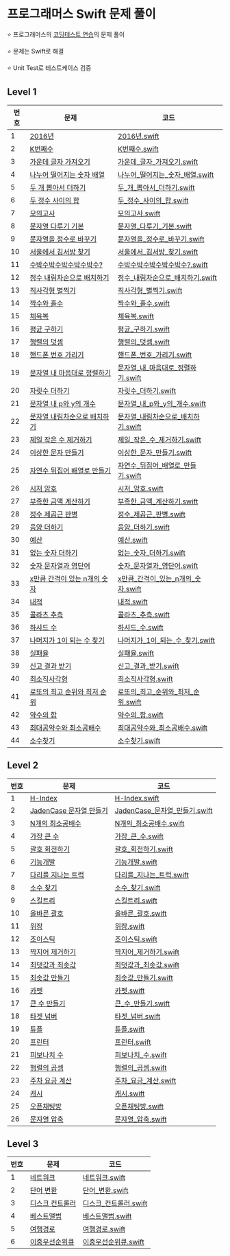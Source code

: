 # 프로그래머스 Swift 문제 풀이

⭐️ 프로그래머스의 [코딩테스트 연습](https://programmers.co.kr/learn/challenges)의 문제 풀이

⭐️ 문제는 Swift로 해결

⭐️ Unit Test로 테스트케이스 검증


## Level 1
| 번호 | 문제 | 코드 |
| --- | --- | --- |
| 1 | [2016년](https://programmers.co.kr/learn/courses/30/lessons/12901) | [2016년.swift](Programmers_Swift/Programmers_Swift/Level1/2016년.swift) |
| 2 | [K번째수](https://programmers.co.kr/learn/courses/30/lessons/42748) | [K번째수.swift](Programmers_Swift/Programmers_Swift/Level1/K번째수.swift) |
| 3 | [가운데 글자 가져오기](https://programmers.co.kr/learn/courses/30/lessons/12903) | [가운데_글자_가져오기.swift](Programmers_Swift/Programmers_Swift/Level1/가운데_글자_가져오기.swift) |
| 4 | [나누어 떨어지는 숫자 배열](https://programmers.co.kr/learn/courses/30/lessons/12910) | [나누어_떨어지는_숫자_배열.swift](Programmers_Swift/Programmers_Swift/Level1/나누어_떨어지는_숫자_배열.swift) |
| 5 | [두 개 뽑아서 더하기](https://programmers.co.kr/learn/courses/30/lessons/68644) | [두_개_뽑아서_더하기.swift](Programmers_Swift/Programmers_Swift/Level1/두_개_뽑아서_더하기.swift) |
| 6 | [두 정수 사이의 합](https://programmers.co.kr/learn/courses/30/lessons/12912) | [두_정수_사이의_합.swift](Programmers_Swift/Programmers_Swift/Level1/두_정수_사이의_합.swift) |
| 7 | [모의고사](https://programmers.co.kr/learn/courses/30/lessons/42840) | [모의고사.swift](Programmers_Swift/Programmers_Swift/Level1/모의고사.swift) |
| 8 | [문자열 다루기 기본](https://programmers.co.kr/learn/courses/30/lessons/12918) | [문자열_다루기_기본.swift](Programmers_Swift/Programmers_Swift/Level1/문자열_다루기_기본.swift) |
| 9 | [문자열을 정수로 바꾸기](https://programmers.co.kr/learn/courses/30/lessons/12925) | [문자열을_정수로_바꾸기.swift](Programmers_Swift/Programmers_Swift/Level1/문자열을_정수로_바꾸기.swift) |
| 10 | [서울에서 김서방 찾기](https://programmers.co.kr/learn/courses/30/lessons/12919) | [서울에서_김서방_찾기.swift](Programmers_Swift/Programmers_Swift/Level1/서울에서_김서방_찾기.swift) |
| 11 | [수박수박수박수박수박수?](https://programmers.co.kr/learn/courses/30/lessons/12922) | [수박수박수박수박수박수?.swift](Programmers_Swift/Programmers_Swift/Level1/수박수박수박수박수박수?.swift) |
| 12 | [정수 내림차순으로 배치하기](https://programmers.co.kr/learn/courses/30/lessons/12933) | [정수_내림차순으로_배치하기.swift](Programmers_Swift/Programmers_Swift/Level1/정수_내림차순으로_배치하기.swift) |
| 13 | [직사각형 별찍기](https://programmers.co.kr/learn/courses/30/lessons/12969) | [직사각형_별찍기.swift](Programmers_Swift/Programmers_Swift/Level1/직사각형_별찍기.swift) |
| 14 | [짝수와 홀수](https://programmers.co.kr/learn/courses/30/lessons/12937) | [짝수와_홀수.swift](Programmers_Swift/Programmers_Swift/Level1/짝수와_홀수.swift) |
| 15 | [체육복](https://programmers.co.kr/learn/courses/30/lessons/42862) | [체육복.swift](Programmers_Swift/Programmers_Swift/Level1/체육복.swift) |
| 16 | [평균 구하기](https://programmers.co.kr/learn/courses/30/lessons/12944) | [평균_구하기.swift](Programmers_Swift/Programmers_Swift/Level1/평균_구하기.swift) |
| 17 | [행렬의 덧셈](https://programmers.co.kr/learn/courses/30/lessons/12950) | [행렬의_덧셈.swift](Programmers_Swift/Programmers_Swift/Level1/행렬의_덧셈.swift) |
| 18 | [핸드폰 번호 가리기](https://programmers.co.kr/learn/courses/30/lessons/12948) | [핸드폰_번호_가리기.swift](Programmers_Swift/Programmers_Swift/Level1/핸드폰_번호_가리기.swift) |
| 19 | [문자열 내 마음대로 정렬하기](https://programmers.co.kr/learn/courses/30/lessons/12915) | [문자열_내_마음대로_정렬하기.swift](Programmers_Swift/Programmers_Swift/Level1/문자열_내_마음대로_정렬하기.swift) |
| 20 | [자릿수 더하기](https://programmers.co.kr/learn/courses/30/lessons/12931) | [자릿수_더하기.swift](Programmers_Swift/Programmers_Swift/Level1/자릿수_더하기.swift) |
| 21 | [문자열 내 p와 y의 개수](https://programmers.co.kr/learn/courses/30/lessons/12916) | [문자열_내_p와_y의_개수.swift](Programmers_Swift/Programmers_Swift/Level1/문자열_내_p와_y의_개수.swift) |
| 22 | [문자열 내림차순으로 배치하기](https://programmers.co.kr/learn/courses/30/lessons/12917) | [문자열_내림차순으로_배치하기.swift](Programmers_Swift/Programmers_Swift/Level1/문자열_내림차순으로_배치하기.swift) |
| 23 | [제일 작은 수 제거하기](https://programmers.co.kr/learn/courses/30/lessons/12935) | [제일_작은_수_제거하기.swift](Programmers_Swift/Programmers_Swift/Level1/제일_작은_수_제거하기.swift) |
| 24 | [이상한 문자 만들기](https://programmers.co.kr/learn/courses/30/lessons/12930) | [이상한_문자_만들기.swift](Programmers_Swift/Programmers_Swift/Level1/이상한_문자_만들기.swift) |
| 25 | [자연수 뒤집어 배열로 만들기](https://programmers.co.kr/learn/courses/30/lessons/12932) | [자연수_뒤집어_배열로_만들기.swift](Programmers_Swift/Programmers_Swift/Level1/자연수_뒤집어_배열로_만들기.swift) |
| 26 | [시저 암호](https://programmers.co.kr/learn/courses/30/lessons/12926) | [시저_암호.swift](Programmers_Swift/Programmers_Swift/Level1/시저_암호.swift) |
| 27 | [부족한 금액 계산하기](https://programmers.co.kr/learn/courses/30/lessons/82612) | [부족한_금액_계산하기.swift](Programmers_Swift/Programmers_Swift/Level1/부족한_금액_계산하기.swift) |
| 28 | [정수 제곱근 판별](https://programmers.co.kr/learn/courses/30/lessons/12934) | [정수_제곱근_판별.swift](Programmers_Swift/Programmers_Swift/Level1/정수_제곱근_판별.swift) |
| 29 | [음양 더하기](https://programmers.co.kr/learn/courses/30/lessons/12937) | [음양_더하기.swift](Programmers_Swift/Programmers_Swift/Level1/음양_더하기.swift) |
| 30 | [예산](https://programmers.co.kr/learn/courses/30/lessons/12982) | [예산.swift](Programmers_Swift/Programmers_Swift/Level1/예산.swift) |
| 31 | [없는 숫자 더하기](https://programmers.co.kr/learn/courses/30/lessons/12934) | [없는_숫자_더하기.swift](Programmers_Swift/Programmers_Swift/Level1/없는_숫자_더하기.swift) |
| 32 | [숫자 문자열과 영단어](https://programmers.co.kr/learn/courses/30/lessons/81301) | [숫자_문자열과_영단어.swift](Programmers_Swift/Programmers_Swift/Level1/숫자_문자열과_영단어.swift) |
| 33 | [x만큼 간격이 있는 n개의 숫자](https://programmers.co.kr/learn/courses/30/lessons/12954) | [x만큼_간격이_있는_n개의_숫자.swift](Programmers_Swift/Programmers_Swift/Level1/x만큼_간격이_있는_n개의_숫자.swift) |
| 34 | [내적](https://programmers.co.kr/learn/courses/30/lessons/70128) | [내적.swift](Programmers_Swift/Programmers_Swift/Level1/내적.swift) |
| 35 | [콜라츠 추측](https://programmers.co.kr/learn/courses/30/lessons/12943) | [콜라츠_추측.swift](Programmers_Swift/Programmers_Swift/Level1/콜라츠_추측.swift) |
| 36 | [하샤드 수](https://programmers.co.kr/learn/courses/30/lessons/12947) | [하샤드_수.swift](Programmers_Swift/Programmers_Swift/Level1/하샤드_수.swift) |
| 37 | [나머지가 1이 되는 수 찾기](https://programmers.co.kr/learn/courses/30/lessons/87389) | [나머지가_1이_되는_수_찾기.swift](Programmers_Swift/Programmers_Swift/Level1/나머지가_1이_되는_수_찾기.swift) |
| 38 | [실패율](https://programmers.co.kr/learn/courses/30/lessons/42889) | [실패율.swift](Programmers_Swift/Programmers_Swift/Level1/실패율.swift) |
| 39 | [신고 결과 받기](https://programmers.co.kr/learn/courses/30/lessons/92334) | [신고_결과_받기.swift](Programmers_Swift/Programmers_Swift/Level1/신고_결과_받기.swift) |
| 40 | [최소직사각형](https://programmers.co.kr/learn/courses/30/lessons/86491) | [최소직사각형.swift](Programmers_Swift/Programmers_Swift/Level1/최소직사각형.swift) |
| 41 | [로또의 최고 순위와 최저 순위](https://programmers.co.kr/learn/courses/30/lessons/77484) | [로또의_최고_순위와_최저_순위.swift](Programmers_Swift/Programmers_Swift/Level1/로또의_최고_순위와_최저_순위.swift) |
| 42 | [약수의 합](https://programmers.co.kr/learn/courses/30/lessons/12928) | [약수의_합.swift](Programmers_Swift/Programmers_Swift/Level1/약수의_합.swift) |
| 43 | [최대공약수와 최소공배수](https://programmers.co.kr/learn/courses/30/lessons/12940) | [최대공약수와_최소공배수.swift](Programmers_Swift/Programmers_Swift/Level1/최대공약수와_최소공배수.swift) |
| 44 | [소수찾기](https://programmers.co.kr/learn/courses/30/lessons/12921) | [소수찾기.swift](Programmers_Swift/Programmers_Swift/Level1/소수찾기.swift) |

## Level 2
| 번호 | 문제 | 코드 |
| --- | --- | --- |
| 1 | [H-Index](https://programmers.co.kr/learn/courses/30/lessons/42747) | [H-Index.swift](Programmers_Swift/Programmers_Swift/Level2/H-Index.swift) |
| 2 | [JadenCase 문자열 만들기](https://programmers.co.kr/learn/courses/30/lessons/12951) | [JadenCase_문자열_만들기.swift](Programmers_Swift/Programmers_Swift/Level2/JadenCase_문자열_만들기.swift) |
| 3 | [N개의 최소공배수](https://programmers.co.kr/learn/courses/30/lessons/12953) | [N개의_최소공배수.swift](Programmers_Swift/Programmers_Swift/Level2/N개의_최소공배수.swift) |
| 4 | [가장 큰 수](https://programmers.co.kr/learn/courses/30/lessons/42746) | [가장_큰_수.swift](Programmers_Swift/Programmers_Swift/Level2/가장_큰_수.swift) |
| 5 | [괄호 회전하기](https://programmers.co.kr/learn/courses/30/lessons/76502) | [괄호_회전하기.swift](Programmers_Swift/Programmers_Swift/Level2/괄호_회전하기.swift) |
| 6 | [기능개발](https://programmers.co.kr/learn/courses/30/lessons/42586) | [기능개발.swift](Programmers_Swift/Programmers_Swift/Level2/기능개발.swift) |
| 7 | [다리를 지나는 트럭](https://programmers.co.kr/learn/courses/30/lessons/42583) | [다리를_지나는_트럭.swift](Programmers_Swift/Programmers_Swift/Level2/다리를_지나는_트럭.swift) |
| 8 | [소수 찾기](https://programmers.co.kr/learn/courses/30/lessons/42839) | [소수_찾기.swift](Programmers_Swift/Programmers_Swift/Level2/소수_찾기.swift) |
| 9 | [스킬트리](https://programmers.co.kr/learn/courses/30/lessons/49993) | [스킬트리.swift](Programmers_Swift/Programmers_Swift/Level2/스킬트리.swift) |
| 10 | [올바른 괄호](https://programmers.co.kr/learn/courses/30/lessons/12909) | [올바른_괄호.swift](Programmers_Swift/Programmers_Swift/Level2/올바른_괄호.swift) |
| 11 | [위장](https://programmers.co.kr/learn/courses/30/lessons/42578) | [위장.swift](Programmers_Swift/Programmers_Swift/Level2/위장.swift) |
| 12 | [조이스틱](https://programmers.co.kr/learn/courses/30/lessons/42860) | [조이스틱.swift](Programmers_Swift/Programmers_Swift/Level2/조이스틱.swift) |
| 13 | [짝지어 제거하기](https://programmers.co.kr/learn/courses/30/lessons/12973) | [짝지어_제거하기.swift](Programmers_Swift/Programmers/Level2/짝지어_제거하기.swift) |
| 14 | [최댓값과 최솟값](https://programmers.co.kr/learn/courses/30/lessons/12939) | [최댓값과_최솟값.swift](Programmers_Swift/Programmers_Swift/Level2/최댓값과_최솟값.swift) |
| 15 | [최솟값 만들기](https://programmers.co.kr/learn/courses/30/lessons/12941) | [최솟값_만들기.swift](Programmers_Swift/Programmers_Swift/Level2/최솟값_만들기.swift) |
| 16 | [카펫](https://programmers.co.kr/learn/courses/30/lessons/42842) | [카펫.swift](Programmers_Swift/Programmers_Swift/Level2/카펫.swift) |
| 17 | [큰 수 만들기](https://programmers.co.kr/learn/courses/30/lessons/42883) | [큰_수_만들기.swift](Programmers_Swift/Programmers_Swift/Level2/큰_수_만들기.swift) |
| 18 | [타겟 넘버](https://programmers.co.kr/learn/courses/30/lessons/43165) | [타겟_넘버.swift](Programmers_Swift/Programmers_Swift/Level2/타겟_넘버.swift) |
| 19 | [튜플](https://programmers.co.kr/learn/courses/30/lessons/64065) | [튜플.swift](Programmers_Swift/Programmers_Swift/Level2/튜플.swift) |
| 20 | [프린터](https://programmers.co.kr/learn/courses/30/lessons/42587) | [프린터.swift](Programmers_Swift/Programmers_Swift/Level2/프린터.swift) |
| 21 | [피보나치 수](https://programmers.co.kr/learn/courses/30/lessons/12945) | [피보나치_수.swift](Programmers_Swift/Programmers_Swift/Level2/피보나치_수.swift) |
| 22 | [행렬의 곱셈](https://programmers.co.kr/learn/courses/30/lessons/12949) | [행렬의_곱셈.swift](Programmers_Swift/Programmers_Swift/Level2/행렬의_곱셈.swift) |
| 23 | [주차 요금 계산](https://programmers.co.kr/learn/courses/30/lessons/92341) | [주차_요금_계산.swift](Programmers_Swift/Programmers_Swift/Level2/주차_요금_계산.swift) |
| 24 | [캐시](https://programmers.co.kr/learn/courses/30/lessons/17680) | [캐시.swift](Programmers_Swift/Programmers_Swift/Level2/캐시.swift) |
| 25 | [오픈채팅방](https://programmers.co.kr/learn/courses/30/lessons/42888) | [오픈채팅방.swift](Programmers_Swift/Programmers_Swift/Level2/오픈채팅방.swift) |
| 26 | [문자열 압축](https://programmers.co.kr/learn/courses/30/lessons/60057) | [문자열_압축.swift](Programmers_Swift/Programmers_Swift/Level2/문자열_압축.swift) |

## Level 3
| 번호 | 문제 | 코드 |
| --- | --- | --- |
| 1 | [네트워크](https://programmers.co.kr/learn/courses/30/lessons/43162) | [네트워크.swift](Programmers_Swift/Programmers_Swift/Level3/네트워크.swift) |
| 2 | [단어 변환](https://programmers.co.kr/learn/courses/30/lessons/43163) | [단어_변환.swift](Programmers_Swift/Programmers_Swift/Level3/단어_변환.swift) |
| 3 | [디스크 컨트롤러](https://programmers.co.kr/learn/courses/30/lessons/42627) | [디스크_컨트롤러.swift](Programmers_Swift/Programmers_Swift/Level3/디스크_컨트롤러.swift) |
| 4 | [베스트앨범](https://programmers.co.kr/learn/courses/30/lessons/42579) | [베스트앨범.swift](Programmers_Swift/Programmers_Swift/Level3/베스트앨범.swift) |
| 5 | [여행경로](https://programmers.co.kr/learn/courses/30/lessons/43164) | [여행경로.swift](Programmers_Swift/Programmers_Swift/Level3/여행경로.swift) |
| 6 | [이중우선순위큐](https://programmers.co.kr/learn/courses/30/lessons/42628) | [이중우선순위큐.swift](Programmers_Swift/Programmers_Swift/Level3/이중우선순위큐.swift) |
